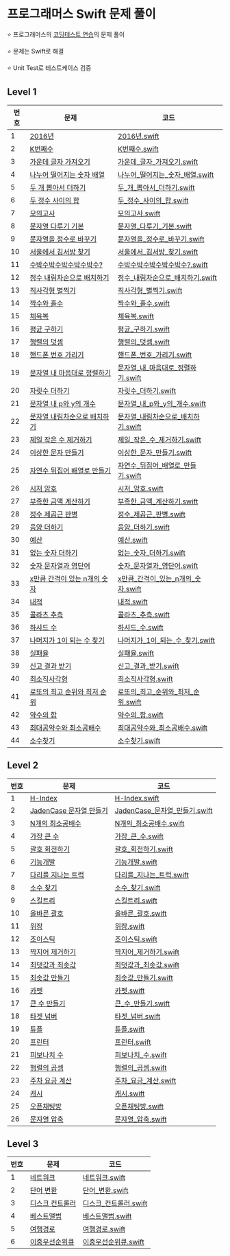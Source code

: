 # 프로그래머스 Swift 문제 풀이

⭐️ 프로그래머스의 [코딩테스트 연습](https://programmers.co.kr/learn/challenges)의 문제 풀이

⭐️ 문제는 Swift로 해결

⭐️ Unit Test로 테스트케이스 검증


## Level 1
| 번호 | 문제 | 코드 |
| --- | --- | --- |
| 1 | [2016년](https://programmers.co.kr/learn/courses/30/lessons/12901) | [2016년.swift](Programmers_Swift/Programmers_Swift/Level1/2016년.swift) |
| 2 | [K번째수](https://programmers.co.kr/learn/courses/30/lessons/42748) | [K번째수.swift](Programmers_Swift/Programmers_Swift/Level1/K번째수.swift) |
| 3 | [가운데 글자 가져오기](https://programmers.co.kr/learn/courses/30/lessons/12903) | [가운데_글자_가져오기.swift](Programmers_Swift/Programmers_Swift/Level1/가운데_글자_가져오기.swift) |
| 4 | [나누어 떨어지는 숫자 배열](https://programmers.co.kr/learn/courses/30/lessons/12910) | [나누어_떨어지는_숫자_배열.swift](Programmers_Swift/Programmers_Swift/Level1/나누어_떨어지는_숫자_배열.swift) |
| 5 | [두 개 뽑아서 더하기](https://programmers.co.kr/learn/courses/30/lessons/68644) | [두_개_뽑아서_더하기.swift](Programmers_Swift/Programmers_Swift/Level1/두_개_뽑아서_더하기.swift) |
| 6 | [두 정수 사이의 합](https://programmers.co.kr/learn/courses/30/lessons/12912) | [두_정수_사이의_합.swift](Programmers_Swift/Programmers_Swift/Level1/두_정수_사이의_합.swift) |
| 7 | [모의고사](https://programmers.co.kr/learn/courses/30/lessons/42840) | [모의고사.swift](Programmers_Swift/Programmers_Swift/Level1/모의고사.swift) |
| 8 | [문자열 다루기 기본](https://programmers.co.kr/learn/courses/30/lessons/12918) | [문자열_다루기_기본.swift](Programmers_Swift/Programmers_Swift/Level1/문자열_다루기_기본.swift) |
| 9 | [문자열을 정수로 바꾸기](https://programmers.co.kr/learn/courses/30/lessons/12925) | [문자열을_정수로_바꾸기.swift](Programmers_Swift/Programmers_Swift/Level1/문자열을_정수로_바꾸기.swift) |
| 10 | [서울에서 김서방 찾기](https://programmers.co.kr/learn/courses/30/lessons/12919) | [서울에서_김서방_찾기.swift](Programmers_Swift/Programmers_Swift/Level1/서울에서_김서방_찾기.swift) |
| 11 | [수박수박수박수박수박수?](https://programmers.co.kr/learn/courses/30/lessons/12922) | [수박수박수박수박수박수?.swift](Programmers_Swift/Programmers_Swift/Level1/수박수박수박수박수박수?.swift) |
| 12 | [정수 내림차순으로 배치하기](https://programmers.co.kr/learn/courses/30/lessons/12933) | [정수_내림차순으로_배치하기.swift](Programmers_Swift/Programmers_Swift/Level1/정수_내림차순으로_배치하기.swift) |
| 13 | [직사각형 별찍기](https://programmers.co.kr/learn/courses/30/lessons/12969) | [직사각형_별찍기.swift](Programmers_Swift/Programmers_Swift/Level1/직사각형_별찍기.swift) |
| 14 | [짝수와 홀수](https://programmers.co.kr/learn/courses/30/lessons/12937) | [짝수와_홀수.swift](Programmers_Swift/Programmers_Swift/Level1/짝수와_홀수.swift) |
| 15 | [체육복](https://programmers.co.kr/learn/courses/30/lessons/42862) | [체육복.swift](Programmers_Swift/Programmers_Swift/Level1/체육복.swift) |
| 16 | [평균 구하기](https://programmers.co.kr/learn/courses/30/lessons/12944) | [평균_구하기.swift](Programmers_Swift/Programmers_Swift/Level1/평균_구하기.swift) |
| 17 | [행렬의 덧셈](https://programmers.co.kr/learn/courses/30/lessons/12950) | [행렬의_덧셈.swift](Programmers_Swift/Programmers_Swift/Level1/행렬의_덧셈.swift) |
| 18 | [핸드폰 번호 가리기](https://programmers.co.kr/learn/courses/30/lessons/12948) | [핸드폰_번호_가리기.swift](Programmers_Swift/Programmers_Swift/Level1/핸드폰_번호_가리기.swift) |
| 19 | [문자열 내 마음대로 정렬하기](https://programmers.co.kr/learn/courses/30/lessons/12915) | [문자열_내_마음대로_정렬하기.swift](Programmers_Swift/Programmers_Swift/Level1/문자열_내_마음대로_정렬하기.swift) |
| 20 | [자릿수 더하기](https://programmers.co.kr/learn/courses/30/lessons/12931) | [자릿수_더하기.swift](Programmers_Swift/Programmers_Swift/Level1/자릿수_더하기.swift) |
| 21 | [문자열 내 p와 y의 개수](https://programmers.co.kr/learn/courses/30/lessons/12916) | [문자열_내_p와_y의_개수.swift](Programmers_Swift/Programmers_Swift/Level1/문자열_내_p와_y의_개수.swift) |
| 22 | [문자열 내림차순으로 배치하기](https://programmers.co.kr/learn/courses/30/lessons/12917) | [문자열_내림차순으로_배치하기.swift](Programmers_Swift/Programmers_Swift/Level1/문자열_내림차순으로_배치하기.swift) |
| 23 | [제일 작은 수 제거하기](https://programmers.co.kr/learn/courses/30/lessons/12935) | [제일_작은_수_제거하기.swift](Programmers_Swift/Programmers_Swift/Level1/제일_작은_수_제거하기.swift) |
| 24 | [이상한 문자 만들기](https://programmers.co.kr/learn/courses/30/lessons/12930) | [이상한_문자_만들기.swift](Programmers_Swift/Programmers_Swift/Level1/이상한_문자_만들기.swift) |
| 25 | [자연수 뒤집어 배열로 만들기](https://programmers.co.kr/learn/courses/30/lessons/12932) | [자연수_뒤집어_배열로_만들기.swift](Programmers_Swift/Programmers_Swift/Level1/자연수_뒤집어_배열로_만들기.swift) |
| 26 | [시저 암호](https://programmers.co.kr/learn/courses/30/lessons/12926) | [시저_암호.swift](Programmers_Swift/Programmers_Swift/Level1/시저_암호.swift) |
| 27 | [부족한 금액 계산하기](https://programmers.co.kr/learn/courses/30/lessons/82612) | [부족한_금액_계산하기.swift](Programmers_Swift/Programmers_Swift/Level1/부족한_금액_계산하기.swift) |
| 28 | [정수 제곱근 판별](https://programmers.co.kr/learn/courses/30/lessons/12934) | [정수_제곱근_판별.swift](Programmers_Swift/Programmers_Swift/Level1/정수_제곱근_판별.swift) |
| 29 | [음양 더하기](https://programmers.co.kr/learn/courses/30/lessons/12937) | [음양_더하기.swift](Programmers_Swift/Programmers_Swift/Level1/음양_더하기.swift) |
| 30 | [예산](https://programmers.co.kr/learn/courses/30/lessons/12982) | [예산.swift](Programmers_Swift/Programmers_Swift/Level1/예산.swift) |
| 31 | [없는 숫자 더하기](https://programmers.co.kr/learn/courses/30/lessons/12934) | [없는_숫자_더하기.swift](Programmers_Swift/Programmers_Swift/Level1/없는_숫자_더하기.swift) |
| 32 | [숫자 문자열과 영단어](https://programmers.co.kr/learn/courses/30/lessons/81301) | [숫자_문자열과_영단어.swift](Programmers_Swift/Programmers_Swift/Level1/숫자_문자열과_영단어.swift) |
| 33 | [x만큼 간격이 있는 n개의 숫자](https://programmers.co.kr/learn/courses/30/lessons/12954) | [x만큼_간격이_있는_n개의_숫자.swift](Programmers_Swift/Programmers_Swift/Level1/x만큼_간격이_있는_n개의_숫자.swift) |
| 34 | [내적](https://programmers.co.kr/learn/courses/30/lessons/70128) | [내적.swift](Programmers_Swift/Programmers_Swift/Level1/내적.swift) |
| 35 | [콜라츠 추측](https://programmers.co.kr/learn/courses/30/lessons/12943) | [콜라츠_추측.swift](Programmers_Swift/Programmers_Swift/Level1/콜라츠_추측.swift) |
| 36 | [하샤드 수](https://programmers.co.kr/learn/courses/30/lessons/12947) | [하샤드_수.swift](Programmers_Swift/Programmers_Swift/Level1/하샤드_수.swift) |
| 37 | [나머지가 1이 되는 수 찾기](https://programmers.co.kr/learn/courses/30/lessons/87389) | [나머지가_1이_되는_수_찾기.swift](Programmers_Swift/Programmers_Swift/Level1/나머지가_1이_되는_수_찾기.swift) |
| 38 | [실패율](https://programmers.co.kr/learn/courses/30/lessons/42889) | [실패율.swift](Programmers_Swift/Programmers_Swift/Level1/실패율.swift) |
| 39 | [신고 결과 받기](https://programmers.co.kr/learn/courses/30/lessons/92334) | [신고_결과_받기.swift](Programmers_Swift/Programmers_Swift/Level1/신고_결과_받기.swift) |
| 40 | [최소직사각형](https://programmers.co.kr/learn/courses/30/lessons/86491) | [최소직사각형.swift](Programmers_Swift/Programmers_Swift/Level1/최소직사각형.swift) |
| 41 | [로또의 최고 순위와 최저 순위](https://programmers.co.kr/learn/courses/30/lessons/77484) | [로또의_최고_순위와_최저_순위.swift](Programmers_Swift/Programmers_Swift/Level1/로또의_최고_순위와_최저_순위.swift) |
| 42 | [약수의 합](https://programmers.co.kr/learn/courses/30/lessons/12928) | [약수의_합.swift](Programmers_Swift/Programmers_Swift/Level1/약수의_합.swift) |
| 43 | [최대공약수와 최소공배수](https://programmers.co.kr/learn/courses/30/lessons/12940) | [최대공약수와_최소공배수.swift](Programmers_Swift/Programmers_Swift/Level1/최대공약수와_최소공배수.swift) |
| 44 | [소수찾기](https://programmers.co.kr/learn/courses/30/lessons/12921) | [소수찾기.swift](Programmers_Swift/Programmers_Swift/Level1/소수찾기.swift) |

## Level 2
| 번호 | 문제 | 코드 |
| --- | --- | --- |
| 1 | [H-Index](https://programmers.co.kr/learn/courses/30/lessons/42747) | [H-Index.swift](Programmers_Swift/Programmers_Swift/Level2/H-Index.swift) |
| 2 | [JadenCase 문자열 만들기](https://programmers.co.kr/learn/courses/30/lessons/12951) | [JadenCase_문자열_만들기.swift](Programmers_Swift/Programmers_Swift/Level2/JadenCase_문자열_만들기.swift) |
| 3 | [N개의 최소공배수](https://programmers.co.kr/learn/courses/30/lessons/12953) | [N개의_최소공배수.swift](Programmers_Swift/Programmers_Swift/Level2/N개의_최소공배수.swift) |
| 4 | [가장 큰 수](https://programmers.co.kr/learn/courses/30/lessons/42746) | [가장_큰_수.swift](Programmers_Swift/Programmers_Swift/Level2/가장_큰_수.swift) |
| 5 | [괄호 회전하기](https://programmers.co.kr/learn/courses/30/lessons/76502) | [괄호_회전하기.swift](Programmers_Swift/Programmers_Swift/Level2/괄호_회전하기.swift) |
| 6 | [기능개발](https://programmers.co.kr/learn/courses/30/lessons/42586) | [기능개발.swift](Programmers_Swift/Programmers_Swift/Level2/기능개발.swift) |
| 7 | [다리를 지나는 트럭](https://programmers.co.kr/learn/courses/30/lessons/42583) | [다리를_지나는_트럭.swift](Programmers_Swift/Programmers_Swift/Level2/다리를_지나는_트럭.swift) |
| 8 | [소수 찾기](https://programmers.co.kr/learn/courses/30/lessons/42839) | [소수_찾기.swift](Programmers_Swift/Programmers_Swift/Level2/소수_찾기.swift) |
| 9 | [스킬트리](https://programmers.co.kr/learn/courses/30/lessons/49993) | [스킬트리.swift](Programmers_Swift/Programmers_Swift/Level2/스킬트리.swift) |
| 10 | [올바른 괄호](https://programmers.co.kr/learn/courses/30/lessons/12909) | [올바른_괄호.swift](Programmers_Swift/Programmers_Swift/Level2/올바른_괄호.swift) |
| 11 | [위장](https://programmers.co.kr/learn/courses/30/lessons/42578) | [위장.swift](Programmers_Swift/Programmers_Swift/Level2/위장.swift) |
| 12 | [조이스틱](https://programmers.co.kr/learn/courses/30/lessons/42860) | [조이스틱.swift](Programmers_Swift/Programmers_Swift/Level2/조이스틱.swift) |
| 13 | [짝지어 제거하기](https://programmers.co.kr/learn/courses/30/lessons/12973) | [짝지어_제거하기.swift](Programmers_Swift/Programmers/Level2/짝지어_제거하기.swift) |
| 14 | [최댓값과 최솟값](https://programmers.co.kr/learn/courses/30/lessons/12939) | [최댓값과_최솟값.swift](Programmers_Swift/Programmers_Swift/Level2/최댓값과_최솟값.swift) |
| 15 | [최솟값 만들기](https://programmers.co.kr/learn/courses/30/lessons/12941) | [최솟값_만들기.swift](Programmers_Swift/Programmers_Swift/Level2/최솟값_만들기.swift) |
| 16 | [카펫](https://programmers.co.kr/learn/courses/30/lessons/42842) | [카펫.swift](Programmers_Swift/Programmers_Swift/Level2/카펫.swift) |
| 17 | [큰 수 만들기](https://programmers.co.kr/learn/courses/30/lessons/42883) | [큰_수_만들기.swift](Programmers_Swift/Programmers_Swift/Level2/큰_수_만들기.swift) |
| 18 | [타겟 넘버](https://programmers.co.kr/learn/courses/30/lessons/43165) | [타겟_넘버.swift](Programmers_Swift/Programmers_Swift/Level2/타겟_넘버.swift) |
| 19 | [튜플](https://programmers.co.kr/learn/courses/30/lessons/64065) | [튜플.swift](Programmers_Swift/Programmers_Swift/Level2/튜플.swift) |
| 20 | [프린터](https://programmers.co.kr/learn/courses/30/lessons/42587) | [프린터.swift](Programmers_Swift/Programmers_Swift/Level2/프린터.swift) |
| 21 | [피보나치 수](https://programmers.co.kr/learn/courses/30/lessons/12945) | [피보나치_수.swift](Programmers_Swift/Programmers_Swift/Level2/피보나치_수.swift) |
| 22 | [행렬의 곱셈](https://programmers.co.kr/learn/courses/30/lessons/12949) | [행렬의_곱셈.swift](Programmers_Swift/Programmers_Swift/Level2/행렬의_곱셈.swift) |
| 23 | [주차 요금 계산](https://programmers.co.kr/learn/courses/30/lessons/92341) | [주차_요금_계산.swift](Programmers_Swift/Programmers_Swift/Level2/주차_요금_계산.swift) |
| 24 | [캐시](https://programmers.co.kr/learn/courses/30/lessons/17680) | [캐시.swift](Programmers_Swift/Programmers_Swift/Level2/캐시.swift) |
| 25 | [오픈채팅방](https://programmers.co.kr/learn/courses/30/lessons/42888) | [오픈채팅방.swift](Programmers_Swift/Programmers_Swift/Level2/오픈채팅방.swift) |
| 26 | [문자열 압축](https://programmers.co.kr/learn/courses/30/lessons/60057) | [문자열_압축.swift](Programmers_Swift/Programmers_Swift/Level2/문자열_압축.swift) |

## Level 3
| 번호 | 문제 | 코드 |
| --- | --- | --- |
| 1 | [네트워크](https://programmers.co.kr/learn/courses/30/lessons/43162) | [네트워크.swift](Programmers_Swift/Programmers_Swift/Level3/네트워크.swift) |
| 2 | [단어 변환](https://programmers.co.kr/learn/courses/30/lessons/43163) | [단어_변환.swift](Programmers_Swift/Programmers_Swift/Level3/단어_변환.swift) |
| 3 | [디스크 컨트롤러](https://programmers.co.kr/learn/courses/30/lessons/42627) | [디스크_컨트롤러.swift](Programmers_Swift/Programmers_Swift/Level3/디스크_컨트롤러.swift) |
| 4 | [베스트앨범](https://programmers.co.kr/learn/courses/30/lessons/42579) | [베스트앨범.swift](Programmers_Swift/Programmers_Swift/Level3/베스트앨범.swift) |
| 5 | [여행경로](https://programmers.co.kr/learn/courses/30/lessons/43164) | [여행경로.swift](Programmers_Swift/Programmers_Swift/Level3/여행경로.swift) |
| 6 | [이중우선순위큐](https://programmers.co.kr/learn/courses/30/lessons/42628) | [이중우선순위큐.swift](Programmers_Swift/Programmers_Swift/Level3/이중우선순위큐.swift) |
